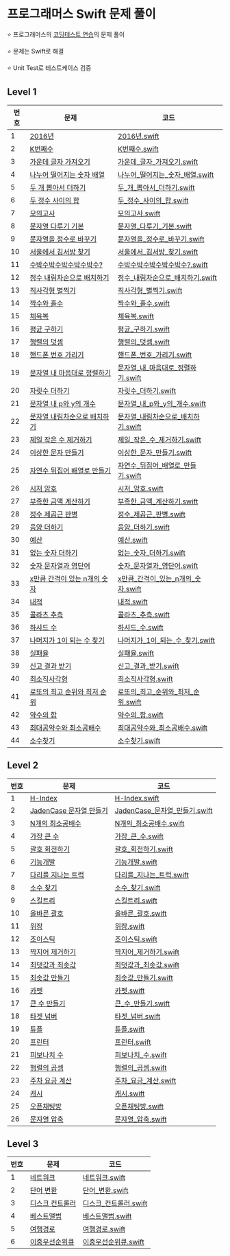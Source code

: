 # 프로그래머스 Swift 문제 풀이

⭐️ 프로그래머스의 [코딩테스트 연습](https://programmers.co.kr/learn/challenges)의 문제 풀이

⭐️ 문제는 Swift로 해결

⭐️ Unit Test로 테스트케이스 검증


## Level 1
| 번호 | 문제 | 코드 |
| --- | --- | --- |
| 1 | [2016년](https://programmers.co.kr/learn/courses/30/lessons/12901) | [2016년.swift](Programmers_Swift/Programmers_Swift/Level1/2016년.swift) |
| 2 | [K번째수](https://programmers.co.kr/learn/courses/30/lessons/42748) | [K번째수.swift](Programmers_Swift/Programmers_Swift/Level1/K번째수.swift) |
| 3 | [가운데 글자 가져오기](https://programmers.co.kr/learn/courses/30/lessons/12903) | [가운데_글자_가져오기.swift](Programmers_Swift/Programmers_Swift/Level1/가운데_글자_가져오기.swift) |
| 4 | [나누어 떨어지는 숫자 배열](https://programmers.co.kr/learn/courses/30/lessons/12910) | [나누어_떨어지는_숫자_배열.swift](Programmers_Swift/Programmers_Swift/Level1/나누어_떨어지는_숫자_배열.swift) |
| 5 | [두 개 뽑아서 더하기](https://programmers.co.kr/learn/courses/30/lessons/68644) | [두_개_뽑아서_더하기.swift](Programmers_Swift/Programmers_Swift/Level1/두_개_뽑아서_더하기.swift) |
| 6 | [두 정수 사이의 합](https://programmers.co.kr/learn/courses/30/lessons/12912) | [두_정수_사이의_합.swift](Programmers_Swift/Programmers_Swift/Level1/두_정수_사이의_합.swift) |
| 7 | [모의고사](https://programmers.co.kr/learn/courses/30/lessons/42840) | [모의고사.swift](Programmers_Swift/Programmers_Swift/Level1/모의고사.swift) |
| 8 | [문자열 다루기 기본](https://programmers.co.kr/learn/courses/30/lessons/12918) | [문자열_다루기_기본.swift](Programmers_Swift/Programmers_Swift/Level1/문자열_다루기_기본.swift) |
| 9 | [문자열을 정수로 바꾸기](https://programmers.co.kr/learn/courses/30/lessons/12925) | [문자열을_정수로_바꾸기.swift](Programmers_Swift/Programmers_Swift/Level1/문자열을_정수로_바꾸기.swift) |
| 10 | [서울에서 김서방 찾기](https://programmers.co.kr/learn/courses/30/lessons/12919) | [서울에서_김서방_찾기.swift](Programmers_Swift/Programmers_Swift/Level1/서울에서_김서방_찾기.swift) |
| 11 | [수박수박수박수박수박수?](https://programmers.co.kr/learn/courses/30/lessons/12922) | [수박수박수박수박수박수?.swift](Programmers_Swift/Programmers_Swift/Level1/수박수박수박수박수박수?.swift) |
| 12 | [정수 내림차순으로 배치하기](https://programmers.co.kr/learn/courses/30/lessons/12933) | [정수_내림차순으로_배치하기.swift](Programmers_Swift/Programmers_Swift/Level1/정수_내림차순으로_배치하기.swift) |
| 13 | [직사각형 별찍기](https://programmers.co.kr/learn/courses/30/lessons/12969) | [직사각형_별찍기.swift](Programmers_Swift/Programmers_Swift/Level1/직사각형_별찍기.swift) |
| 14 | [짝수와 홀수](https://programmers.co.kr/learn/courses/30/lessons/12937) | [짝수와_홀수.swift](Programmers_Swift/Programmers_Swift/Level1/짝수와_홀수.swift) |
| 15 | [체육복](https://programmers.co.kr/learn/courses/30/lessons/42862) | [체육복.swift](Programmers_Swift/Programmers_Swift/Level1/체육복.swift) |
| 16 | [평균 구하기](https://programmers.co.kr/learn/courses/30/lessons/12944) | [평균_구하기.swift](Programmers_Swift/Programmers_Swift/Level1/평균_구하기.swift) |
| 17 | [행렬의 덧셈](https://programmers.co.kr/learn/courses/30/lessons/12950) | [행렬의_덧셈.swift](Programmers_Swift/Programmers_Swift/Level1/행렬의_덧셈.swift) |
| 18 | [핸드폰 번호 가리기](https://programmers.co.kr/learn/courses/30/lessons/12948) | [핸드폰_번호_가리기.swift](Programmers_Swift/Programmers_Swift/Level1/핸드폰_번호_가리기.swift) |
| 19 | [문자열 내 마음대로 정렬하기](https://programmers.co.kr/learn/courses/30/lessons/12915) | [문자열_내_마음대로_정렬하기.swift](Programmers_Swift/Programmers_Swift/Level1/문자열_내_마음대로_정렬하기.swift) |
| 20 | [자릿수 더하기](https://programmers.co.kr/learn/courses/30/lessons/12931) | [자릿수_더하기.swift](Programmers_Swift/Programmers_Swift/Level1/자릿수_더하기.swift) |
| 21 | [문자열 내 p와 y의 개수](https://programmers.co.kr/learn/courses/30/lessons/12916) | [문자열_내_p와_y의_개수.swift](Programmers_Swift/Programmers_Swift/Level1/문자열_내_p와_y의_개수.swift) |
| 22 | [문자열 내림차순으로 배치하기](https://programmers.co.kr/learn/courses/30/lessons/12917) | [문자열_내림차순으로_배치하기.swift](Programmers_Swift/Programmers_Swift/Level1/문자열_내림차순으로_배치하기.swift) |
| 23 | [제일 작은 수 제거하기](https://programmers.co.kr/learn/courses/30/lessons/12935) | [제일_작은_수_제거하기.swift](Programmers_Swift/Programmers_Swift/Level1/제일_작은_수_제거하기.swift) |
| 24 | [이상한 문자 만들기](https://programmers.co.kr/learn/courses/30/lessons/12930) | [이상한_문자_만들기.swift](Programmers_Swift/Programmers_Swift/Level1/이상한_문자_만들기.swift) |
| 25 | [자연수 뒤집어 배열로 만들기](https://programmers.co.kr/learn/courses/30/lessons/12932) | [자연수_뒤집어_배열로_만들기.swift](Programmers_Swift/Programmers_Swift/Level1/자연수_뒤집어_배열로_만들기.swift) |
| 26 | [시저 암호](https://programmers.co.kr/learn/courses/30/lessons/12926) | [시저_암호.swift](Programmers_Swift/Programmers_Swift/Level1/시저_암호.swift) |
| 27 | [부족한 금액 계산하기](https://programmers.co.kr/learn/courses/30/lessons/82612) | [부족한_금액_계산하기.swift](Programmers_Swift/Programmers_Swift/Level1/부족한_금액_계산하기.swift) |
| 28 | [정수 제곱근 판별](https://programmers.co.kr/learn/courses/30/lessons/12934) | [정수_제곱근_판별.swift](Programmers_Swift/Programmers_Swift/Level1/정수_제곱근_판별.swift) |
| 29 | [음양 더하기](https://programmers.co.kr/learn/courses/30/lessons/12937) | [음양_더하기.swift](Programmers_Swift/Programmers_Swift/Level1/음양_더하기.swift) |
| 30 | [예산](https://programmers.co.kr/learn/courses/30/lessons/12982) | [예산.swift](Programmers_Swift/Programmers_Swift/Level1/예산.swift) |
| 31 | [없는 숫자 더하기](https://programmers.co.kr/learn/courses/30/lessons/12934) | [없는_숫자_더하기.swift](Programmers_Swift/Programmers_Swift/Level1/없는_숫자_더하기.swift) |
| 32 | [숫자 문자열과 영단어](https://programmers.co.kr/learn/courses/30/lessons/81301) | [숫자_문자열과_영단어.swift](Programmers_Swift/Programmers_Swift/Level1/숫자_문자열과_영단어.swift) |
| 33 | [x만큼 간격이 있는 n개의 숫자](https://programmers.co.kr/learn/courses/30/lessons/12954) | [x만큼_간격이_있는_n개의_숫자.swift](Programmers_Swift/Programmers_Swift/Level1/x만큼_간격이_있는_n개의_숫자.swift) |
| 34 | [내적](https://programmers.co.kr/learn/courses/30/lessons/70128) | [내적.swift](Programmers_Swift/Programmers_Swift/Level1/내적.swift) |
| 35 | [콜라츠 추측](https://programmers.co.kr/learn/courses/30/lessons/12943) | [콜라츠_추측.swift](Programmers_Swift/Programmers_Swift/Level1/콜라츠_추측.swift) |
| 36 | [하샤드 수](https://programmers.co.kr/learn/courses/30/lessons/12947) | [하샤드_수.swift](Programmers_Swift/Programmers_Swift/Level1/하샤드_수.swift) |
| 37 | [나머지가 1이 되는 수 찾기](https://programmers.co.kr/learn/courses/30/lessons/87389) | [나머지가_1이_되는_수_찾기.swift](Programmers_Swift/Programmers_Swift/Level1/나머지가_1이_되는_수_찾기.swift) |
| 38 | [실패율](https://programmers.co.kr/learn/courses/30/lessons/42889) | [실패율.swift](Programmers_Swift/Programmers_Swift/Level1/실패율.swift) |
| 39 | [신고 결과 받기](https://programmers.co.kr/learn/courses/30/lessons/92334) | [신고_결과_받기.swift](Programmers_Swift/Programmers_Swift/Level1/신고_결과_받기.swift) |
| 40 | [최소직사각형](https://programmers.co.kr/learn/courses/30/lessons/86491) | [최소직사각형.swift](Programmers_Swift/Programmers_Swift/Level1/최소직사각형.swift) |
| 41 | [로또의 최고 순위와 최저 순위](https://programmers.co.kr/learn/courses/30/lessons/77484) | [로또의_최고_순위와_최저_순위.swift](Programmers_Swift/Programmers_Swift/Level1/로또의_최고_순위와_최저_순위.swift) |
| 42 | [약수의 합](https://programmers.co.kr/learn/courses/30/lessons/12928) | [약수의_합.swift](Programmers_Swift/Programmers_Swift/Level1/약수의_합.swift) |
| 43 | [최대공약수와 최소공배수](https://programmers.co.kr/learn/courses/30/lessons/12940) | [최대공약수와_최소공배수.swift](Programmers_Swift/Programmers_Swift/Level1/최대공약수와_최소공배수.swift) |
| 44 | [소수찾기](https://programmers.co.kr/learn/courses/30/lessons/12921) | [소수찾기.swift](Programmers_Swift/Programmers_Swift/Level1/소수찾기.swift) |

## Level 2
| 번호 | 문제 | 코드 |
| --- | --- | --- |
| 1 | [H-Index](https://programmers.co.kr/learn/courses/30/lessons/42747) | [H-Index.swift](Programmers_Swift/Programmers_Swift/Level2/H-Index.swift) |
| 2 | [JadenCase 문자열 만들기](https://programmers.co.kr/learn/courses/30/lessons/12951) | [JadenCase_문자열_만들기.swift](Programmers_Swift/Programmers_Swift/Level2/JadenCase_문자열_만들기.swift) |
| 3 | [N개의 최소공배수](https://programmers.co.kr/learn/courses/30/lessons/12953) | [N개의_최소공배수.swift](Programmers_Swift/Programmers_Swift/Level2/N개의_최소공배수.swift) |
| 4 | [가장 큰 수](https://programmers.co.kr/learn/courses/30/lessons/42746) | [가장_큰_수.swift](Programmers_Swift/Programmers_Swift/Level2/가장_큰_수.swift) |
| 5 | [괄호 회전하기](https://programmers.co.kr/learn/courses/30/lessons/76502) | [괄호_회전하기.swift](Programmers_Swift/Programmers_Swift/Level2/괄호_회전하기.swift) |
| 6 | [기능개발](https://programmers.co.kr/learn/courses/30/lessons/42586) | [기능개발.swift](Programmers_Swift/Programmers_Swift/Level2/기능개발.swift) |
| 7 | [다리를 지나는 트럭](https://programmers.co.kr/learn/courses/30/lessons/42583) | [다리를_지나는_트럭.swift](Programmers_Swift/Programmers_Swift/Level2/다리를_지나는_트럭.swift) |
| 8 | [소수 찾기](https://programmers.co.kr/learn/courses/30/lessons/42839) | [소수_찾기.swift](Programmers_Swift/Programmers_Swift/Level2/소수_찾기.swift) |
| 9 | [스킬트리](https://programmers.co.kr/learn/courses/30/lessons/49993) | [스킬트리.swift](Programmers_Swift/Programmers_Swift/Level2/스킬트리.swift) |
| 10 | [올바른 괄호](https://programmers.co.kr/learn/courses/30/lessons/12909) | [올바른_괄호.swift](Programmers_Swift/Programmers_Swift/Level2/올바른_괄호.swift) |
| 11 | [위장](https://programmers.co.kr/learn/courses/30/lessons/42578) | [위장.swift](Programmers_Swift/Programmers_Swift/Level2/위장.swift) |
| 12 | [조이스틱](https://programmers.co.kr/learn/courses/30/lessons/42860) | [조이스틱.swift](Programmers_Swift/Programmers_Swift/Level2/조이스틱.swift) |
| 13 | [짝지어 제거하기](https://programmers.co.kr/learn/courses/30/lessons/12973) | [짝지어_제거하기.swift](Programmers_Swift/Programmers/Level2/짝지어_제거하기.swift) |
| 14 | [최댓값과 최솟값](https://programmers.co.kr/learn/courses/30/lessons/12939) | [최댓값과_최솟값.swift](Programmers_Swift/Programmers_Swift/Level2/최댓값과_최솟값.swift) |
| 15 | [최솟값 만들기](https://programmers.co.kr/learn/courses/30/lessons/12941) | [최솟값_만들기.swift](Programmers_Swift/Programmers_Swift/Level2/최솟값_만들기.swift) |
| 16 | [카펫](https://programmers.co.kr/learn/courses/30/lessons/42842) | [카펫.swift](Programmers_Swift/Programmers_Swift/Level2/카펫.swift) |
| 17 | [큰 수 만들기](https://programmers.co.kr/learn/courses/30/lessons/42883) | [큰_수_만들기.swift](Programmers_Swift/Programmers_Swift/Level2/큰_수_만들기.swift) |
| 18 | [타겟 넘버](https://programmers.co.kr/learn/courses/30/lessons/43165) | [타겟_넘버.swift](Programmers_Swift/Programmers_Swift/Level2/타겟_넘버.swift) |
| 19 | [튜플](https://programmers.co.kr/learn/courses/30/lessons/64065) | [튜플.swift](Programmers_Swift/Programmers_Swift/Level2/튜플.swift) |
| 20 | [프린터](https://programmers.co.kr/learn/courses/30/lessons/42587) | [프린터.swift](Programmers_Swift/Programmers_Swift/Level2/프린터.swift) |
| 21 | [피보나치 수](https://programmers.co.kr/learn/courses/30/lessons/12945) | [피보나치_수.swift](Programmers_Swift/Programmers_Swift/Level2/피보나치_수.swift) |
| 22 | [행렬의 곱셈](https://programmers.co.kr/learn/courses/30/lessons/12949) | [행렬의_곱셈.swift](Programmers_Swift/Programmers_Swift/Level2/행렬의_곱셈.swift) |
| 23 | [주차 요금 계산](https://programmers.co.kr/learn/courses/30/lessons/92341) | [주차_요금_계산.swift](Programmers_Swift/Programmers_Swift/Level2/주차_요금_계산.swift) |
| 24 | [캐시](https://programmers.co.kr/learn/courses/30/lessons/17680) | [캐시.swift](Programmers_Swift/Programmers_Swift/Level2/캐시.swift) |
| 25 | [오픈채팅방](https://programmers.co.kr/learn/courses/30/lessons/42888) | [오픈채팅방.swift](Programmers_Swift/Programmers_Swift/Level2/오픈채팅방.swift) |
| 26 | [문자열 압축](https://programmers.co.kr/learn/courses/30/lessons/60057) | [문자열_압축.swift](Programmers_Swift/Programmers_Swift/Level2/문자열_압축.swift) |

## Level 3
| 번호 | 문제 | 코드 |
| --- | --- | --- |
| 1 | [네트워크](https://programmers.co.kr/learn/courses/30/lessons/43162) | [네트워크.swift](Programmers_Swift/Programmers_Swift/Level3/네트워크.swift) |
| 2 | [단어 변환](https://programmers.co.kr/learn/courses/30/lessons/43163) | [단어_변환.swift](Programmers_Swift/Programmers_Swift/Level3/단어_변환.swift) |
| 3 | [디스크 컨트롤러](https://programmers.co.kr/learn/courses/30/lessons/42627) | [디스크_컨트롤러.swift](Programmers_Swift/Programmers_Swift/Level3/디스크_컨트롤러.swift) |
| 4 | [베스트앨범](https://programmers.co.kr/learn/courses/30/lessons/42579) | [베스트앨범.swift](Programmers_Swift/Programmers_Swift/Level3/베스트앨범.swift) |
| 5 | [여행경로](https://programmers.co.kr/learn/courses/30/lessons/43164) | [여행경로.swift](Programmers_Swift/Programmers_Swift/Level3/여행경로.swift) |
| 6 | [이중우선순위큐](https://programmers.co.kr/learn/courses/30/lessons/42628) | [이중우선순위큐.swift](Programmers_Swift/Programmers_Swift/Level3/이중우선순위큐.swift) |
